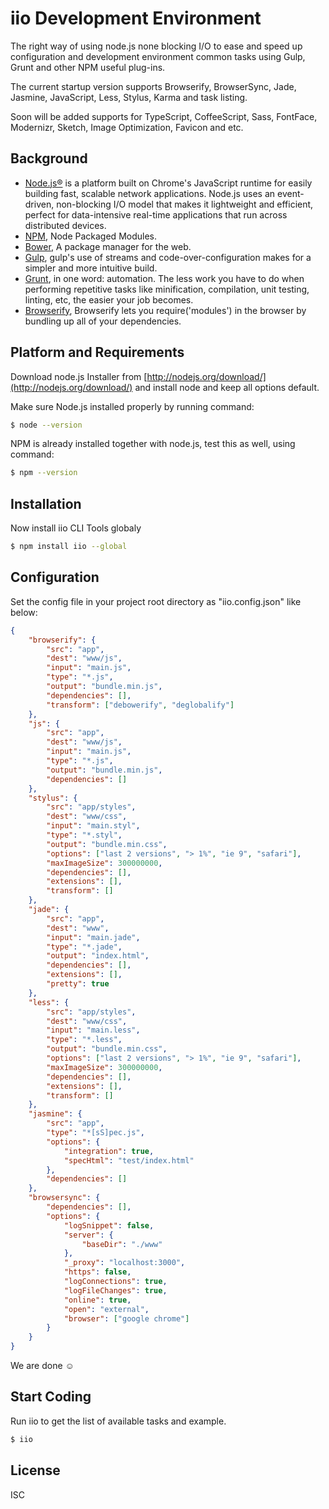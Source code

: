 # iio Development Environment

The right way of using node.js none blocking I/O to ease and speed up configuration and development environment common tasks using Gulp, Grunt and other NPM useful plug-ins.

The current startup version supports Browserify, BrowserSync, Jade, Jasmine, JavaScript, Less, Stylus, Karma and task listing.

Soon will be added supports for TypeScript, CoffeeScript, Sass, FontFace, Modernizr, Sketch, Image Optimization, Favicon and etc.

## Background
-   [Node.js®](http://nodejs.org) is a platform built on Chrome's JavaScript runtime for easily building fast, scalable network applications. Node.js uses an event-driven, non-blocking I/O model that makes it lightweight and efficient, perfect for data-intensive real-time applications that run across distributed devices.
-   [NPM](https://www.npmjs.org/), Node Packaged Modules.
-   [Bower](http://bower.io/), A package manager for the web.
-   [Gulp](http://gulpjs.com/), gulp's use of streams and code-over-configuration makes for a simpler and more intuitive build.
-   [Grunt](http://gruntjs.com/), in one word: automation. The less work you have to do when performing repetitive tasks like minification, compilation, unit testing, linting, etc, the easier your job becomes.
-   [Browserify](http://browserify.org/), Browserify lets you require('modules') in the browser by bundling up all of your dependencies.

## Platform and Requirements
Download node.js Installer from [http://nodejs.org/download/](http://nodejs.org/download/) and install node and keep all options default.

Make sure Node.js installed properly by running command:
```sh
$ node --version
```
NPM is already installed together with node.js, test this as well, using command:
```sh
$ npm --version
```

## Installation
Now install iio CLI Tools globaly
```sh
$ npm install iio --global
```

## Configuration

Set the config file in your project root directory as "iio.config.json" like below:

```json
{
    "browserify": {
        "src": "app",
        "dest": "www/js",
        "input": "main.js",
        "type": "*.js",
        "output": "bundle.min.js",
        "dependencies": [],
        "transform": ["debowerify", "deglobalify"]
    },
    "js": {
        "src": "app",
        "dest": "www/js",
        "input": "main.js",
        "type": "*.js",
        "output": "bundle.min.js",
        "dependencies": []
    },
    "stylus": {
        "src": "app/styles",
        "dest": "www/css",
        "input": "main.styl",
        "type": "*.styl",
        "output": "bundle.min.css",
        "options": ["last 2 versions", "> 1%", "ie 9", "safari"],
        "maxImageSize": 300000000,
        "dependencies": [],
        "extensions": [],
        "transform": []
    },
    "jade": {
        "src": "app",
        "dest": "www",
        "input": "main.jade",
        "type": "*.jade",
        "output": "index.html",
        "dependencies": [],
        "extensions": [],
        "pretty": true
    },
    "less": {
        "src": "app/styles",
        "dest": "www/css",
        "input": "main.less",
        "type": "*.less",
        "output": "bundle.min.css",
        "options": ["last 2 versions", "> 1%", "ie 9", "safari"],
        "maxImageSize": 300000000,
        "dependencies": [],
        "extensions": [],
        "transform": []
    },
    "jasmine": {
        "src": "app",
        "type": "*[sS]pec.js",
        "options": {
            "integration": true,
            "specHtml": "test/index.html"
        },
        "dependencies": []
    },
    "browsersync": {
        "dependencies": [],
        "options": {
            "logSnippet": false,
            "server": {
                "baseDir": "./www"
            },
            "_proxy": "localhost:3000",
            "https": false,
            "logConnections": true,
            "logFileChanges": true,
            "online": true,
            "open": "external",
            "browser": ["google chrome"]
        }
    }
}
```

We are done &#9786;


## Start Coding

Run iio to get the list of available tasks and example.

```sh
$ iio
```

License
----

ISC
